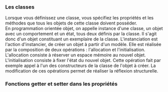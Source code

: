 ### Les classes

Lorsque vous définissez une classe, vous spécifiez les propriétés et les méthodes que tous les objets de cette classe
doivent posséder.<br>
En programmation orientée objet, on appelle instance d'une classe, un objet avec un comportement et un état, tous deux
définis par la classe. Il s'agit donc d'un objet constituant un exemplaire de la classe.
L'instanciation est l'action d'instancier, de créer un objet à partir d'un modèle. Elle est réalisée par la composition
de deux opérations : l'allocation et l'initialisation. L'allocation consiste à réserver un espace mémoire au nouvel
objet. L'initialisation consiste à fixer l'état du nouvel objet. Cette opération fait par exemple appel à l'un des
constructeurs de la classe de l'objet à créer. La modification de ces opérations permet de réaliser la réflexion
structurelle.

### Fonctions getter et setter dans les propriétés
